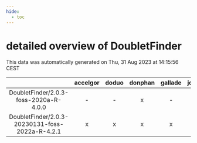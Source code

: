 ```yaml
---
hide:
  - toc
---
```


detailed overview of DoubletFinder
==================================


This data was automatically generated on Thu, 31 Aug 2023 at 14:15:56 CEST  

| |accelgor|doduo|donphan|gallade|joltik|skitty|swalot|victini|
| :---: | :---: | :---: | :---: | :---: | :---: | :---: | :---: | :---: |
|DoubletFinder/2.0.3-foss-2020a-R-4.0.0|-|-|x|-|x|-|-|-|
|DoubletFinder/2.0.3-20230131-foss-2022a-R-4.2.1|x|x|x|x|x|x|x|x|
